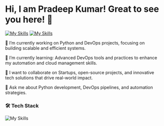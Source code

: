 
  
# Hi, I am Pradeep Kumar! Great to see you here! 👋


[![My Skills](https://skillicons.dev/icons?i=linkedin)](https://www.linkedin.com/in/pradeep-kumar-539225259/)
[![My Skills](https://skillicons.dev/icons?i=gmail)](mailto:suhaasq@gmail.com)


🔭 I’m currently working on Python and DevOps projects, focusing on building scalable and efficient systems.

🌱 I’m currently learning: Advanced DevOps tools and practices to enhance my automation and cloud management skills.

👯 I want to collaborate on Startups, open-source projects, and innovative tech solutions that drive real-world impact.

💬 Ask me about Python development, DevOps pipelines, and automation strategies.


### 🛠️ Tech Stack

![My Skills](https://skillicons.dev/icons?i=py,aws,git,github,linux,html,jenkins,docker,kubernetes,prometheus,grafana)























<!--
**PradeepKumar8765/PradeepKumar8765** is a ✨ _special_ ✨ repository because its `README.md` (this file) appears on your GitHub profile.

Here are some ideas to get you started:

- 🔭 I’m currently working on ...
- 🌱 I’m currently learning ...
- 👯 I’m looking to collaborate on ...
- 🤔 I’m looking for help with ...
- 💬 Ask me about ...
- 📫 How to reach me: ...
- 😄 Pronouns: ...
- ⚡ Fun fact: ...
-->
